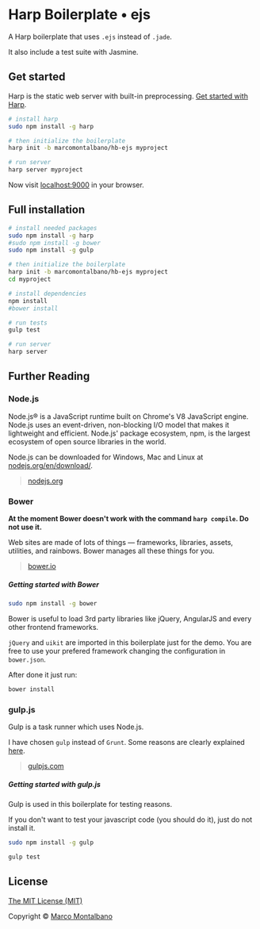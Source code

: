 Harp Boilerplate • ejs
======================

A Harp boilerplate that uses `.ejs` instead of `.jade`.

It also include a test suite with Jasmine.


Get started
-----------

Harp is the static web server with built-in preprocessing. [Get started with Harp](http://harpjs.com/docs/quick-start).

```sh
# install harp
sudo npm install -g harp

# then initialize the boilerplate
harp init -b marcomontalbano/hb-ejs myproject

# run server
harp server myproject
```

Now visit [localhost:9000](http://localhost:9000) in your browser.



Full installation
-----------------

```sh
# install needed packages
sudo npm install -g harp
#sudo npm install -g bower
sudo npm install -g gulp

# then initialize the boilerplate
harp init -b marcomontalbano/hb-ejs myproject
cd myproject

# install dependencies
npm install
#bower install

# run tests
gulp test

# run server
harp server

```


Further Reading
---------------

### Node.js

Node.js® is a JavaScript runtime built on Chrome's V8 JavaScript engine.
Node.js uses an event-driven, non-blocking I/O model that makes it lightweight and efficient.
Node.js' package ecosystem, npm, is the largest ecosystem of open source libraries in the world.

Node.js can be downloaded for Windows, Mac and Linux at [nodejs.org/en/download/](https://nodejs.org/en/download/).

> [nodejs.org](https://nodejs.org/)

### Bower

**At the moment Bower doesn't work with the command `harp compile`. Do not use it.**

Web sites are made of lots of things — frameworks, libraries, assets, utilities, and rainbows. Bower manages all these things for you.

> [bower.io](http://bower.io/)

##### Getting started with Bower

```sh
sudo npm install -g bower
```

Bower is useful to load 3rd party libraries like jQuery, AngularJS and every other frontend frameworks.

`jQuery` and `uikit` are imported in this boilerplate just for the demo.
You are free to use your prefered framework changing the configuration in `bower.json`.

After done it just run:

```sh
bower install
```

### gulp.js

Gulp is a task runner which uses Node.js.

I have chosen `gulp` instead of `Grunt`. Some reasons are clearly explained [here](http://slides.com/contra/gulp#).

> [gulpjs.com](http://gulpjs.com/)

##### Getting started with gulp.js

Gulp is used in this boilerplate for testing reasons.

If you don't want to test your javascript code (you should do it), just do not install it.

```sh
sudo npm install -g gulp

gulp test
```


License
-------

[The MIT License (MIT)](LICENSE.md)

Copyright © [Marco Montalbano](https://marcomontalbano.com)
